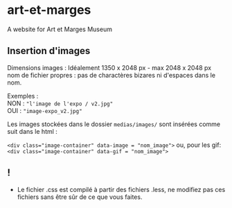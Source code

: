 # art-et-marges
A website for Art et Marges Museum


## Insertion d'images
Dimensions images : Idéalement 1350 x 2048 px - max 2048 x 2048 px  
nom de fichier propres : pas de charactères bizares ni d'espaces dans le nom.  

Exemples :  
NON : `"l'image de l'expo / v2.jpg"`  
OUI : `"image-expo_v2.jpg"`


Les images stockées dans le dossier `medias/images/` sont insérées comme suit dans le html : 

`<div class="image-container" data-image = "nom_image">`
ou, pour les gif: `<div class="image-container" data-gif = "nom_image">`


## ! 
- Le fichier .css est compilé à partir des fichiers .less, ne modifiez pas ces fichiers sans être sûr de ce que vous faites.

